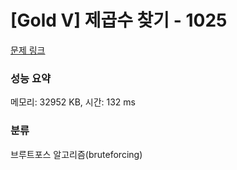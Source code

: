 # [Gold V] 제곱수 찾기 - 1025 

[문제 링크](https://www.acmicpc.net/problem/1025) 

### 성능 요약

메모리: 32952 KB, 시간: 132 ms

### 분류

브루트포스 알고리즘(bruteforcing)

